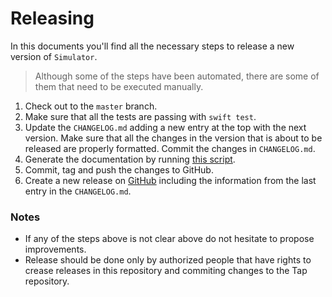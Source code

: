 # Releasing

In this documents you'll find all the necessary steps to release a new version of `Simulator`.

> Although some of the steps have been automated, there are some of them that need to be executed manually.

1. Check out to the `master` branch.
2. Make sure that all the tests are passing with `swift test`.
3. Update the `CHANGELOG.md` adding a new entry at the top with the next version. Make sure that all the changes in the version that is about to be released are properly formatted. Commit the changes in `CHANGELOG.md`.
4. Generate the documentation by running [this script](https://github.com/tuist/jazzy-theme).
5. Commit, tag and push the changes to GitHub.
6. Create a new release on [GitHub](https://github.com/tuist/acho) including the information from the last entry in the `CHANGELOG.md`.

### Notes

- If any of the steps above is not clear above do not hesitate to propose improvements.
- Release should be done only by authorized people that have rights to crease releases in this repository and commiting changes to the Tap repository.
